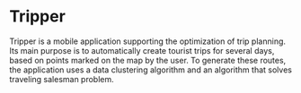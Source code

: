 # Tripper
Tripper is a mobile application supporting the optimization of trip planning. Its main purpose is to automatically create tourist trips for several days, based on points marked on the map by the user. To generate these routes, the application uses a data clustering algorithm and an algorithm that solves traveling salesman problem.
 
